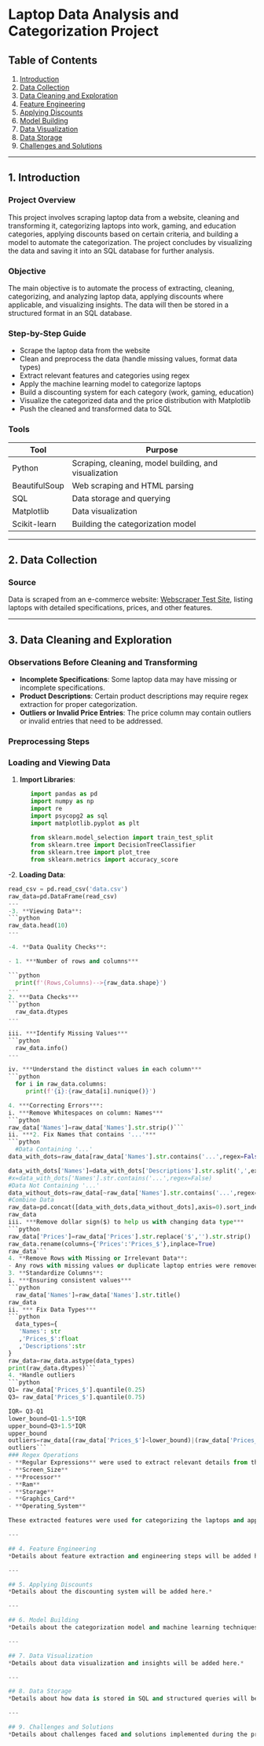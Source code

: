 # Laptop Data Analysis and Categorization Project

## Table of Contents
1. [Introduction](#introduction)
2. [Data Collection](#data-collection)
3. [Data Cleaning and Exploration](#data-cleaning-and-exploration)
4. [Feature Engineering](#feature-engineering)
5. [Applying Discounts](#applying-discounts)
6. [Model Building](#model-building)
7. [Data Visualization](#data-visualization)
8. [Data Storage](#data-storage)
9. [Challenges and Solutions](#challenges-and-solutions)

---

## 1. Introduction

### Project Overview
This project involves scraping laptop data from a website, cleaning and transforming it, categorizing laptops into work, gaming, and education categories, applying discounts based on certain criteria, and building a model to automate the categorization. The project concludes by visualizing the data and saving it into an SQL database for further analysis.

### Objective
The main objective is to automate the process of extracting, cleaning, categorizing, and analyzing laptop data, applying discounts where applicable, and visualizing insights. The data will then be stored in a structured format in an SQL database.

### Step-by-Step Guide
- Scrape the laptop data from the website
- Clean and preprocess the data (handle missing values, format data types)
- Extract relevant features and categories using regex
- Apply the machine learning model to categorize laptops
- Build a discounting system for each category (work, gaming, education)
- Visualize the categorized data and the price distribution with Matplotlib
- Push the cleaned and transformed data to SQL

### Tools

| Tool          | Purpose                                     |
|---------------|---------------------------------------------|
| Python        | Scraping, cleaning, model building, and visualization |
| BeautifulSoup | Web scraping and HTML parsing               |
| SQL           | Data storage and querying                   |
| Matplotlib    | Data visualization                          |
| Scikit-learn  | Building the categorization model           |

---

## 2. Data Collection

### Source
Data is scraped from an e-commerce website: [Webscraper Test Site](https://webscraper.io/test-sites), listing laptops with detailed specifications, prices, and other features.

---


## 3. Data Cleaning and Exploration

### Observations Before Cleaning and Transforming
- **Incomplete Specifications**: Some laptop data may have missing or incomplete specifications.
- **Product Descriptions**: Certain product descriptions may require regex extraction for proper categorization.
- **Outliers or Invalid Price Entries**: The price column may contain outliers or invalid entries that need to be addressed.

### Preprocessing Steps
### Loading and Viewing Data
1. **Import Libraries**:
   
   ```python
      import pandas as pd
      import numpy as np
      import re
      import psycopg2 as sql
      import matplotlib.pyplot as plt
      
      from sklearn.model_selection import train_test_split
      from sklearn.tree import DecisionTreeClassifier
      from sklearn.tree import plot_tree
      from sklearn.metrics import accuracy_score
   
-2. **Loading Data**:
   ```python
   read_csv = pd.read_csv('data.csv')
   raw_data=pd.DataFrame(read_csv)
---
-3. **Viewing Data**:
   ```python
   raw_data.head(10)
---

-4. **Data Quality Checks**:

  - 1. ***Number of rows and columns***
   
   ```python
     print(f'(Rows,Columns)-->{raw_data.shape}')
   ---
   2. ***Data Checks***
   ```python
     raw_data.dtypes
   ---
   
   iii. ***Identify Missing Values***
   ```python
     raw_data.info()
---
   
   iv. ***Understand the distinct values in each column***
   ```python
     for i in raw_data.columns:
        print(f'{i}:{raw_data[i].nunique()}')
   
4. ***Correcting Errors***:
   i. ***Remove Whitespaces on column: Names***
   ```python
   raw_data['Names']=raw_data['Names'].str.strip()```
   ii. ***2. Fix Names that contains '...'***
   ```python
     #Data Containing '...'
  data_with_dots=raw_data[raw_data['Names'].str.contains('...',regex=False)]
  
  data_with_dots['Names']=data_with_dots['Descriptions'].str.split(',',expand=True)[0]
  #x=data_with_dots['Names'].str.contains('...',regex=False)
  #Data Not Containing '...'
  data_without_dots=raw_data[~raw_data['Names'].str.contains('...',regex=False)]
  #Combine Data
  raw_data=pd.concat([data_with_dots,data_without_dots],axis=0).sort_index(ascending=True)
  raw_data
   iii. ***Remove dollar sign($) to help us with changing data type***
   ```python
   raw_data['Prices']=raw_data['Prices'].str.replace('$','').str.strip()
  raw_data.rename(columns={'Prices':'Prices_$'},inplace=True)
  raw_data```
4. **Remove Rows with Missing or Irrelevant Data**: 
   - Any rows with missing values or duplicate laptop entries were removed to ensure clean and accurate data.
3. **Standardize Columns**:
   i. ***Ensuring consistent values***
   ```python
     raw_data['Names']=raw_data['Names'].str.title()
   raw_data
   ii. *** Fix Data Types***
   ```python
     data_types={
      'Names': str
      ,'Prices_$':float
      ,'Descriptions':str
  }
  raw_data=raw_data.astype(data_types)
  print(raw_data.dtypes)```
4. *Handle outliers
 ```python
  Q1= raw_data['Prices_$'].quantile(0.25)
  Q3= raw_data['Prices_$'].quantile(0.75)
  
  IQR= Q3-Q1
  lower_bound=Q1-1.5*IQR
  upper_bound=Q3+1.5*IQR
  upper_bound
  outliers=raw_data[(raw_data['Prices_$']<lower_bound)|(raw_data['Prices_$']>upper_bound)]
  outliers```
### Regex Operations
- **Regular Expressions** were used to extract relevant details from the "Descriptions" column. The extracted details include:
  - **Screen_Size**
  - **Processor**
  - **Ram**
  - **Storage**
  - **Graphics_Card**
  - **Operating_System**

These extracted features were used for categorizing the laptops and applying further analysis.

---

## 4. Feature Engineering
*Details about feature extraction and engineering steps will be added here.*

---

## 5. Applying Discounts
*Details about the discounting system will be added here.*

---

## 6. Model Building
*Details about the categorization model and machine learning techniques used will be added here.*

---

## 7. Data Visualization
*Details about data visualization and insights will be added here.*

---

## 8. Data Storage
*Details about how data is stored in SQL and structured queries will be added here.*

---

## 9. Challenges and Solutions
*Details about challenges faced and solutions implemented during the project will be added here.*

